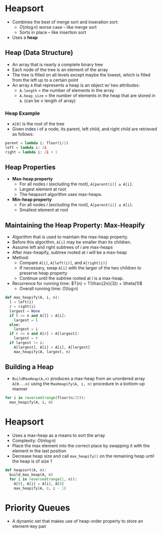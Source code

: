 # Heapsort
- Combines the best of merge sort and inseration sort:
  - $O(n \log n)$ worse case – like merge sort
  - Sorts in place – like insertion sort
- Uses a **heap**

## Heap (Data Structure)
- An array that is nearly a complete binary tree
- Each node of the tree is an element of the array
- The tree is filled on all levels except maybe the lowest, which is filled from the left up to a certain point
- An array `A` that represents a heap is an object w/ two attributes:
  - `A.length` = the number of elements in the array
  - `A.heap_size` = the number of elements in the heap that are stored in `A`. (can be ≤ length of array)

### Heap Example
- `A[0]` is the root of the tree
- Given index _i_ of a node, its parent, left child, and right child are retrieved as follows:

```python
parent = lambda i: floor(i/2)
left = lambda i: 2i
right = lambda i: 2i + 1
```

## Heap Properties
- **Max-heap property**
  - For all nodes $i$ (excluding the root), `A[parent(i)] ≥ A[i]`.
  - Largest element at root
  - The heapsort algorithm uses max-heaps.
- **Min-heap property**
  - For all nodes $i$ (excluding the root), `A[parent(i)] ≤ A[i]`.
  - Smallest element at root

## Maintaining the Heap Property: Max-Heapify
- Algorithm that is used to maintain the max-heap property.
- Before this algorithm, `A[i]` may be smaller than its children.
- Assume left and right subtrees of $i$ are max-heaps
- After max-heapify, subtree rooted at $i$ will be a max-heap
- Method:
  - Compare `A[i]`, `A[left(i)]`, and `A[right(i)]`
  - If necessary, swap `A[i]` with the larger of the two children to preserve heap property
  - Continue until the subtree rooted at $i$ is a max-heap.
- Recurrence for running time: $T(n) = T(\frac{2n}{3}) + \theta(1)$
  - Overall running time: $O(\log n)$

```python
def max_heapify(A, i, n):
  l = left(i)
  r = right(i)
  largest = None
  if l <= n and A[l] > A[i]:
    largest = l
  else:
    largest = i
  if r <= n and A[r] > A[largest]:
    largest = r
  if largest != i:
    A[largest], A[i] = A[i], A[largest]
    max_heapify(A, largest, n)
```

## Building a Heap
- `BuildMaxHeap(A,n)` produces a max-heap from an unordered array `A[0...n]` using the `MaxHeapify(A, i, n)` procedure in a bottom-up manner

```python
for i in reversed(range(floor(n/2))):
  max_heapify(A, i, n)
```

# Heapsort
- Uses a max-heap as a means to sort the array
- Complexity: $O(n \log n)$
- Place the max element into the correct place by swapping it with the element in the last position
- Decrease heap size and call `max_heapify()` on the remaining heap until the heap is of size 1

```python
def heapsort(A, n):
  build_max_heap(A, n)
  for i in reversed(range(1, n)):
    A[0], A[i] = A[i], A[0]
    max_heapify(A, 0, i - 1)
```

# Priority Queues
- A dynamic set that makes use of heap-order property to store an element-key pair